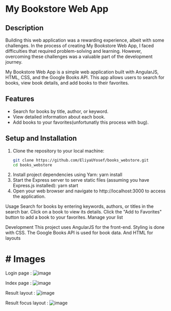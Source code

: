 # My Bookstore Web App

## Description

Building this web application was a rewarding experience, albeit with some challenges. In the process of creating My Bookstore Web App, I faced difficulties that required problem-solving and learning. However, overcoming these challenges was a valuable part of the development journey.

My Bookstore Web App is a simple web application built with AngularJS, HTML, CSS, and the Google Books API. This app allows users to search for books, view book details, and add books to their favorites.

## Features

- Search for books by title, author, or keyword.
- View detailed information about each book.
- Add books to your favorites(unfortunatly this process with bug).

## Setup and Installation

1. Clone the repository to your local machine:
   ```bash
   git clone https://github.com/EliyaUYosef/books_webstore.git
   cd books_webstore
2. Install project dependencies using Yarn:
      yarn install
3. Start the Express server to serve static files (assuming you have Express.js installed):
   yarn start
4. Open your web browser and navigate to http://localhost:3000 to access the application.

Usage
Search for books by entering keywords, authors, or titles in the search bar.
Click on a book to view its details.
Click the "Add to Favorites" button to add a book to your favorites.
Manage your list

Development
This project uses AngularJS for the front-end.
Styling is done with CSS.
The Google Books API is used for book data.
And HTML for layouts

# # Images
Login page : 
![image](https://github.com/EliyaUYosef/books_webstore_client/assets/49410686/33a9b720-899f-486b-9967-6e78d880ea66)

Index page : 
![image](https://github.com/EliyaUYosef/books_webstore_client/assets/49410686/53faf7f0-81c5-4c00-995a-e64a1dff387e)

Result layout : 
![image](https://github.com/EliyaUYosef/books_webstore_client/assets/49410686/1e489f32-5184-443a-bb7e-14f5759db67e)

Result focus layout : 
![image](https://github.com/EliyaUYosef/books_webstore_client/assets/49410686/9c99b839-57dd-455f-ab16-840b8283d232)
